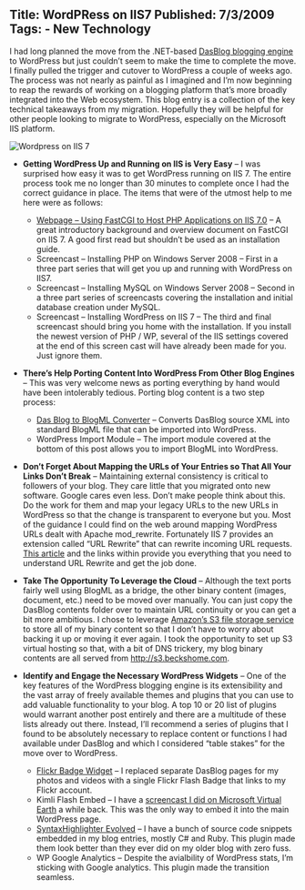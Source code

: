 Title: WordPRess on IIS7
Published: 7/3/2009
Tags:
    - New Technology
---
I had long planned the move from the .NET-based [DasBlog blogging engine](http://blog.beckshome.com/index.php/2006/06/dasblog-installation/2006/06/dasblog-installation/) to WordPress but just couldn’t seem to make the time to complete the move. I finally pulled the trigger and cutover to WordPress a couple of weeks ago. The process was not nearly as painful as I imagined and I’m now beginning to reap the rewards of working on a blogging platform that’s more broadly integrated into the Web ecosystem. This blog entry is a collection of the key technical takeaways from my migration. Hopefully they will be helpful for other people looking to migrate to WordPress, especially on the Microsoft IIS platform.

![Wordpress on IIS 7](http://s3.beckshome.com/20090703-Wordpress-On-IIS7.jpg)

* **Getting WordPress Up and Running on IIS is Very Easy** – I was surprised how easy it was to get WordPress running on IIS 7. The entire process took me no longer than 30 minutes to complete once I had the correct guidance in place. The items that were of the utmost help to me here were as follows:
    * [Webpage – Using FastCGI to Host PHP Applications on IIS 7.0](https://docs.microsoft.com/en-us/iis/application-frameworks/install-and-configure-php-applications-on-iis/using-fastcgi-to-host-php-applications-on-iis) – A great introductory background and overview document on FastCGI on IIS 7. A good first read but shouldn’t be used as an installation guide.
    * Screencast – Installing PHP on Windows Server 2008 – First in a three part series that will get you up and running with WordPress on IIS7.
    * Screencast – Installing MySQL on Windows Server 2008 – Second in a three part series of screencasts covering the installation and initial database creation under MySQL.
    * Screencast – Installing WordPress on IIS 7 – The third and final screencast should bring you home with the installation. If you install the newest version of PHP / WP, several of the IIS settings covered at the end of this screen cast will have already been made for you. Just ignore them.

* **There’s Help Porting Content Into WordPress From Other Blog Engines** – This was very welcome news as porting everything by hand would have been intolerably tedious. Porting blog content is a two step process:
    * [Das Blog to BlogML Converter](https://merill.net/2008/03/dasblog-to-blogml-converter/) – Converts DasBlog source XML into standard BlogML file that can be imported into WordPress.
    * WordPress Import Module – The import module covered at the bottom of this post allows you to import BlogML into WordPress.

* **Don’t Forget About Mapping the URLs of Your Entries so That All Your Links Don’t Break** – Maintaining external consistency is critical to followers of your blog. They care little that you migrated onto new software. Google cares even less. Don’t make people think about this. Do the work for them and map your legacy URLs to the new URLs in WordPress so that the change is transparent to everyone but you. Most of the guidance I could find on the web around mapping WordPress URLs dealt with Apache mod_rewrite. Fortunately IIS 7 provides an extension called “URL Rewrite” that can rewrite incoming URL requests. [This article](https://docs.microsoft.com/en-us/iis/extensions/url-rewrite-module/using-the-url-rewrite-module) and the links within provide you everything that you need to understand URL Rewrite and get the job done.
* **Take The Opportunity To Leverage the Cloud** – Although the text ports fairly well using BlogML as a bridge, the other binary content (images, document, etc.) need to be moved over manually. You can just copy the DasBlog contents folder over to maintain URL continuity or you can get a bit more ambitious. I chose to leverage [Amazon’s S3 file storage service](https://aws.amazon.com/s3/) to store all of my binary content so that I don’t have to worry about backing it up or moving it ever again. I took the opportunity to set up S3 virtual hosting so that, with a bit of DNS trickery, my blog binary contents are all served from http://s3.beckshome.com.
* **Identify and Engage the Necessary WordPress Widgets** – One of the key features of the WordPress blogging engine is its extensibility and the vast array of freely available themes and plugins that you can use to add valuable functionality to your blog. A top 10 or 20 list of plugins would warrant another post entirely and there are a multitude of these lists already out there. Instead, I’ll recommend a series of plugins that I found to be absolutely necessary to replace content or functions I had available under DasBlog and which I considered “table stakes” for the move over to WordPress.
    * [Flickr Badge Widget](http://www.erik-rasmussen.com/blog/2006/09/14/flash-flickr-badge-widget-for-wordpress/) – I replaced separate DasBlog pages for my photos and videos with a single Flickr Flash Badge that links to my Flickr account.
    * Kimli Flash Embed – I have a [screencast I did on Microsoft Virtual Earth](http://blog.beckshome.com/index.php/2007/04/live-search-maps-for-firefox/2007/04/live-search-maps-for-firefox/) a while back. This was the only way to embed it into the main WordPress page.
    * [SyntaxHighlighter Evolved](https://alex.blog/wordpress-plugins/syntaxhighlighter/) – I have a bunch of source code snippets embedded in my blog entries, mostly C# and Ruby. This plugin made them look better than they ever did on my older blog with zero fuss.
    * WP Google Analytics – Despite the avialbility of WordPress stats, I’m sticking with Google analytics. This plugin made the transition seamless.